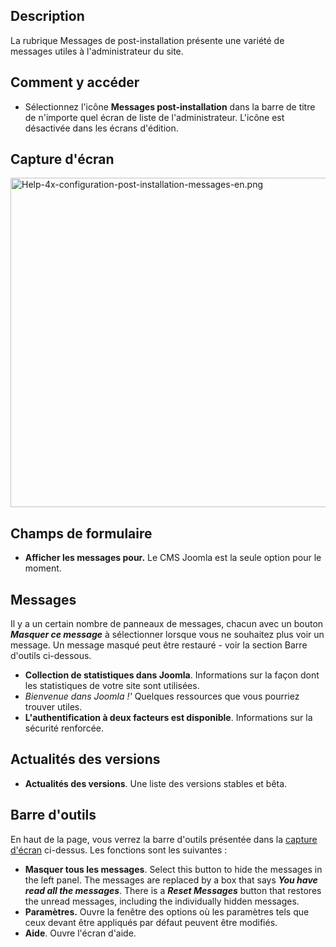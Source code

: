 <!-- Filename: Help4.x:Post-installation_Messages_for_Joomla_CMS / Display title: Messages post-installation pour le CMS Joomla -->

## Description

La rubrique Messages de post-installation présente une variété de
messages utiles à l'administrateur du site.

## Comment y accéder

- Sélectionnez l'icône **Messages post-installation** dans la barre de
  titre de n'importe quel écran de liste de l'administrateur. L'icône
  est désactivée dans les écrans d'édition.

## Capture d'écran

<img
src="https://docs.joomla.org/images/6/6d/Help-4x-configuration-post-installation-messages-en.png"
decoding="async" data-file-width="800" data-file-height="527"
width="800" height="527"
alt="Help-4x-configuration-post-installation-messages-en.png" />

## Champs de formulaire

- **Afficher les messages pour.** Le CMS Joomla est la seule option pour
  le moment.

## Messages

Il y a un certain nombre de panneaux de messages, chacun avec un bouton
***Masquer ce message*** à sélectionner lorsque vous ne souhaitez plus
voir un message. Un message masqué peut être restauré - voir la section
Barre d'outils ci-dessous.

- **Collection de statistiques dans Joomla**. Informations sur la façon
  dont les statistiques de votre site sont utilisées.
- *Bienvenue dans Joomla !'* Quelques ressources que vous pourriez
  trouver utiles.
- **L'authentification à deux facteurs est disponible**. Informations
  sur la sécurité renforcée.

## Actualités des versions

- **Actualités des versions**. Une liste des versions stables et bêta.

## Barre d'outils

En haut de la page, vous verrez la barre d'outils présentée dans la
[capture d'écran](#Capture_d.27.C3.A9cran) ci-dessus. Les fonctions sont
les suivantes :

- **Masquer tous les messages**. Select this button to hide the messages
  in the left panel. The messages are replaced by a box that says ***You
  have read all the messages***. There is a ***Reset Messages*** button
  that restores the unread messages, including the individually hidden
  messages.
- **Paramètres.** Ouvre la fenêtre des options où les paramètres tels
  que ceux devant être appliqués par défaut peuvent être modifiés.
- **Aide**. Ouvre l'écran d'aide.
